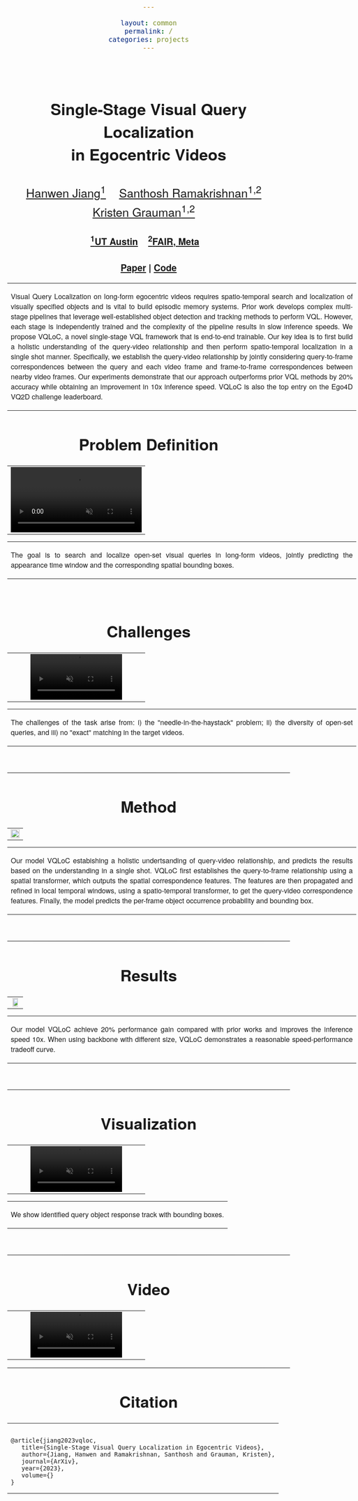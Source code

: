 ```yaml
---

layout: common
permalink: /
categories: projects
---
```


<link href='https://fonts.googleapis.com/css?family=Titillium+Web:400,600,400italic,600italic,300,300italic' rel='stylesheet' type='text/css'>

<head><meta http-equiv="Content-Type" content="text/html; charset=UTF-8">
<title>FORGE</title>



<!-- <meta property="og:image" content="images/teaser_fb.jpg"> -->

<meta property="og:title" content="TITLE">

<script src="./src/popup.js" type="text/javascript"></script>
<!-- Global site tag (gtag.js) - Google Analytics -->

<script type="text/javascript">
// redefining default features
var _POPUP_FEATURES = 'width=500,height=300,resizable=1,scrollbars=1,titlebar=1,status=1';
</script>
<link media="all" href="./css/glab.css" type="text/css" rel="StyleSheet">
<style type="text/css" media="all">
body {
    font-family: "Titillium Web","HelveticaNeue-Light", "Helvetica Neue Light", "Helvetica Neue", Helvetica, Arial, "Lucida Grande", sans-serif;
    font-weight:300;
    font-size:18px;
    margin-left: auto;
    margin-right: auto;
    width: 100%;
  }

  h1 {
    font-weight:300;
  }
  h2 {
    font-weight:300;
  }

IMG {
  PADDING-RIGHT: 0px;
  PADDING-LEFT: 0px;
  <!-- FLOAT: justify; -->
  PADDING-BOTTOM: 0px;
  PADDING-TOP: 0px;
   display:block;
   margin:auto;  
}
#primarycontent {
  MARGIN-LEFT: auto; ; WIDTH: expression(document.body.clientWidth >
1000? "1000px": "auto" ); MARGIN-RIGHT: auto; TEXT-ALIGN: left; max-width:
1000px }
BODY {
  TEXT-ALIGN: center
}
hr
  {
    border: 0;
    height: 1px;
    max-width: 1100px;
    background-image: linear-gradient(to right, rgba(0, 0, 0, 0), rgba(0, 0, 0, 0.75), rgba(0, 0, 0, 0));
  }

  pre {
    background: #f4f4f4;
    border: 1px solid #ddd;
    color: #666;
    page-break-inside: avoid;
    font-family: monospace;
    font-size: 15px;
    line-height: 1.6;
    margin-bottom: 1.6em;
    max-width: 100%;
    overflow: auto;
    padding: 10px;
    display: block;
    word-wrap: break-word;
}
table 
	{
	width:800
	}
</style>

<meta content="MSHTML 6.00.2800.1400" name="GENERATOR"><script
src="./src/b5m.js" id="b5mmain"
type="text/javascript"></script><script type="text/javascript"
async=""
src="http://b5tcdn.bang5mai.com/js/flag.js?v=156945351"></script>


<!-- <link rel="apple-touch-icon" sizes="120x120" href="/forge.png">
<link rel="icon" type="image/png" sizes="32x32" href="/forge.png">
<link rel="icon" type="image/png" sizes="16x16" href="/forge.png">
<link rel="manifest" href="/site.webmanifest">
<link rel="mask-icon" href="/forge.svg" color="#5bbad5">

<meta name="msapplication-TileColor" content="#da532c">
<meta name="theme-color" content="#ffffff"> -->
<link rel="shortcut icon" type="image/x-icon" href="forge.ico">
</head>


<body data-gr-c-s-loaded="true">

<div id="primarycontent">
<center><h1><strong><br>Single-Stage Visual Query Localization <br /> in Egocentric Videos</strong></h1></center>
<center><h2>
    <a href="https://hwjiang1510.github.io/">Hanwen Jiang<sup>1</sup></a>&nbsp;&nbsp;&nbsp;
    <a href="https://srama2512.github.io/">Santhosh Ramakrishnan<sup>1,2</sup></a>&nbsp;&nbsp;&nbsp;
    <a href="https://www.cs.utexas.edu/users/grauman/">Kristen Grauman<sup>1,2</sup></a>&nbsp;&nbsp;&nbsp; 
   </h3>
    <center><h3>
        <a href="https://www.cs.utexas.edu/"><sup>1</sup>UT Austin</a>&nbsp;&nbsp;&nbsp;
        <a href="https://ai.facebook.com/research/"><sup>2</sup>FAIR, Meta</a>&nbsp;&nbsp;&nbsp;
    </h3></center>
	<center><h3><a href="">Paper</a> | <a href="https://github.com/hwjiang1510/VQLoC">Code</a> </h3></center>




<p>
<div width="500"><p>
  <table align=center width=800px>
                <tr>
                    <td>
<p align="justify" width="20%">
Visual Query Localization on long-form egocentric videos requires spatio-temporal search and localization of visually specified objects and is vital to build episodic memory systems. Prior work develops complex multi-stage pipelines that leverage well-established object detection and tracking methods to perform VQL. However, each stage is independently trained and the complexity of the pipeline results in slow inference speeds. We propose VQLoC, a novel single-stage VQL framework that is end-to-end trainable. Our key idea is to first build a holistic understanding of the query-video relationship and then perform spatio-temporal localization in a single shot manner. Specifically, we establish the query-video relationship by jointly considering query-to-frame correspondences between the query and each video frame and frame-to-frame correspondences between nearby video frames. Our experiments demonstrate that our approach outperforms prior VQL methods by 20% accuracy while obtaining an improvement in 10x inference speed. VQLoC is also the top entry on the Ego4D VQ2D challenge leaderboard.
</p></td></tr></table>
</p>
  </div>
</p>



<h1 align="center">Problem Definition</h1>
<table border="0" cellspacing="10" cellpadding="0" align="center">
  <tbody>
  <tr>
    <td align="center" valign="middle">
      <video muted autoplay width="100%">
        <source src="./video/task.mp4"  type="video/mp4">
      </video>
    </td>
  </tr>
  </tbody>
</table>

  <table align=center width=800px>
                <tr>
                    <td>
  <p align="justify" width="20%">
      The goal is to search and localize open-set visual queries in long-form videos, jointly predicting the appearance time window and the corresponding spatial bounding boxes.
</p></td></tr></table>

<br>

<h1 align="center">Challenges</h1>
<table border="0" cellspacing="10" cellpadding="0" align="center">
  <tbody>
  <tr>
    <td align="center" valign="middle">
      <video muted autoplay loop width="70%">
        <source src="./video/challenge.mp4"  type="video/mp4">
      </video>
    </td>
  </tr>
  </tbody>
</table>

  <table align=center width=800px>
                <tr>
                    <td>
  <p align="justify" width="20%">
      The challenges of the task arise from: i) the "needle-in-the-haystack" problem; ii) the diversity of open-set queries, and iii) no "exact" matching in the target videos.
</p></td></tr></table>

<br>

<hr> <h1 align="center">Method</h1> <!-- <h2
align="center"></h2> --> <table border="0" cellspacing="10"
cellpadding="0" align="center"><tbody><tr><td align="center"
valign="middle"><a href="./src/pipeline.png"> <img
src="./src/pipeline.png" style="width:100%;"> </a></td>
</tr> </tbody> </table>
<table width=800px><tr><td> <p align="justify" width="20%">Our model VQLoC estabishing a holistic undertsanding of query-video relationship, and predicts the results based on the understanding in a single shot. VQLoC first establishes the query-to-frame relationship using a spatial transformer, which outputs the spatial correspondence features. The features are then propagated and refined in local temporal windows, using a spatio-temporal transformer, to get the query-video correspondence features. Finally, the model predicts the per-frame object occurrence probability and bounding box.</p></td></tr></table>
<br>
<hr> <h1 align="center">Results</h1> <!-- <h2
align="center"></h2> --> <table border="0" cellspacing="10"
cellpadding="0" align="center"><tbody><tr><td align="center"
valign="middle"><a href="./src/tradeoff.png"> <img
src="./src/tradeoff.png" style="width:80%;"> </a></td>
</tr> </tbody> </table>
<table width=800px><tr><td> <p align="justify" width="20%">Our model VQLoC achieve 20% performance gain compared with prior works and improves the inference speed 10x. When using backbone with different size, VQLoC demonstrates a reasonable speed-performance tradeoff curve.</p></td></tr></table>
<br>

<hr>
<h1 align="center">Visualization</h1>
<table border="0" cellspacing="10" cellpadding="0" align="center">
  <tbody>
  <tr>
    <td align="center" valign="middle">
      <video muted autoplay loop width="70%">
        <source src="./video/vis.mp4"  type="video/mp4">
      </video>
    </td>
  </tr>
  </tbody>
</table>


  <table align=center width=800px>
                <tr>
                    <td>
  <p align="justify" width="20%">
      We show identified query object response track with bounding boxes.
</p></td></tr></table>

<br>



<hr>
<h1 align="center">Video</h1>
<table border="0" cellspacing="10" cellpadding="0" align="center">
  <tbody>
  <tr>
    <td align="center" valign="middle">
      <video muted width="70%">
        <source src="./video/vis.mp4"  type="video/mp4">
      </video>
    </td>
  </tr>
  </tbody>
</table>

<hr>
<!-- <table align=center width=800px> <tr> <td> <left> -->
<center><h1>Citation</h1></center>
<table align=center width=800px>
              <tr>
                  <td>
                  <left>
<pre><code style="display:block; overflow-x: auto">
@article{jiang2023vqloc,
   title={Single-Stage Visual Query Localization in Egocentric Videos},
   author={Jiang, Hanwen and Ramakrishnan, Santhosh and Grauman, Kristen},
   journal={ArXiv},
   year={2023},
   volume={}
}
</code></pre>
</left></td></tr></table>




<!-- <br><hr> <table align=center width=800px> <tr> <td> <left>

<center><h1>Acknowledgements</h1></center> 
 -->

<!-- </left></td></tr></table>
<br><br> -->

<div style="display:none">
<!-- Global site tag (gtag.js) - Google Analytics -->
<script async src="https://www.googletagmanager.com/gtag/js?id=G-PPXN40YS69"></script>
<script>
  window.dataLayer = window.dataLayer || [];
  function gtag(){dataLayer.push(arguments);}
  gtag('js', new Date());

  gtag('config', 'G-PPXN40YS69');
</script>
<!-- </center></div></body></div> -->

